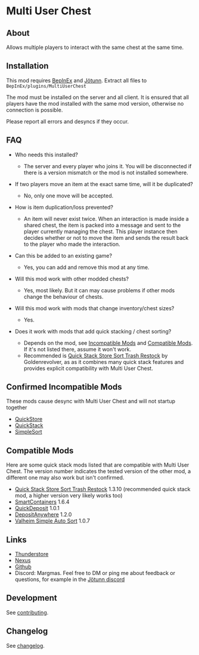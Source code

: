# Multi User Chest


## About
Allows multiple players to interact with the same chest at the same time.


## Installation
This mod requires [BepInEx](https://valheim.thunderstore.io/package/denikson/BepInExPack_Valheim/) and [Jötunn](https://valheim.thunderstore.io/package/ValheimModding/Jotunn/).
Extract all files to `BepInEx/plugins/MultiUserChest`

The mod must be installed on the server and all client.
It is ensured that all players have the mod installed with the same mod version, otherwise no connection is possible.

Please report all errors and desyncs if they occur.


## FAQ
- Who needs this installed?
  - The server and every player who joins it.
    You will be disconnected if there is a version mismatch or the mod is not installed somewhere.

- If two players move an item at the exact same time, will it be duplicated?
  - No, only one move will be accepted.

- How is item duplication/loss prevented?
  - An item will never exist twice.
    When an interaction is made inside a shared chest, the item is packed into a message and sent to the player currently managing the chest.
    This player instance then decides whether or not to move the item and sends the result back to the player who made the interaction.

- Can this be added to an existing game?
  - Yes, you can add and remove this mod at any time.

- Will this mod work with other modded chests?
  - Yes, most likely.
    But it can may cause problems if other mods change the behaviour of chests.

- Will this mod work with mods that change inventory/chest sizes?
  - Yes.

- Does it work with mods that add quick stacking / chest sorting?
  - Depends on the mod, see [Incompatible Mods](#confirmed-incompatible-mods) and [Compatible Mods](#compatible-mods).
    If it's not listed there, assume it won't work.
  - Recommended is [Quick Stack Store Sort Trash Restock](https://valheim.thunderstore.io/package/Goldenrevolver/Quick_Stack_Store_Sort_Trash_Restock) by Goldenrevolver, as as it combines many quick stack features and provides explicit compatibility with Multi User Chest.


## Confirmed Incompatible Mods
These mods cause desync with Multi User Chest and will not startup together
- [QuickStore](https://www.nexusmods.com/valheim/mods/1595)
- [QuickStack](https://valheim.thunderstore.io/package/damnsneaker/QuickStack)
- [SimpleSort](https://www.nexusmods.com/valheim/mods/584)


## Compatible Mods
Here are some quick stack mods listed that are compatible with Multi User Chest.
The version number indicates the tested version of the other mod, a different one may also work but isn't confirmed.
- [Quick Stack Store Sort Trash Restock](https://valheim.thunderstore.io/package/Goldenrevolver/Quick_Stack_Store_Sort_Trash_Restock) 1.3.10 (recommended quick stack mod, a higher version very likely works too)
- [SmartContainers](https://www.nexusmods.com/valheim/mods/332) 1.6.4
- [QuickDeposit](https://valheim.thunderstore.io/package/MaGic/Quick_Deposit) 1.0.1
- [DepositAnywhere](https://valheim.thunderstore.io/package/Lookenpeepers/DepositAnywhere) 1.2.0
- [Valheim Simple Auto Sort](https://www.nexusmods.com/valheim/mods/1824) 1.0.7


## Links
- [Thunderstore](https://valheim.thunderstore.io/package/MSchmoecker/MultiUserChest/)
- [Nexus](https://www.nexusmods.com/valheim/mods/1766)
- [Github](https://github.com/MSchmoecker/No-Chest-Block)
- Discord: Margmas. Feel free to DM or ping me about feedback or questions, for example in the [Jötunn discord](https://discord.gg/DdUt6g7gyA)


## Development
See [contributing](https://github.com/MSchmoecker/No-Chest-Block/blob/master/CONTRIBUTING.md).


## Changelog
See [changelog](https://github.com/MSchmoecker/No-Chest-Block/blob/master/CHANGELOG.md).
